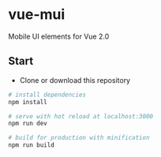 # vue-mui
Mobile UI elements for Vue 2.0

## Start

* Clone or download this repository

``` bash
# install dependencies
npm install

# serve with hot reload at localhost:3000
npm run dev

# build for production with minification
npm run build

```

